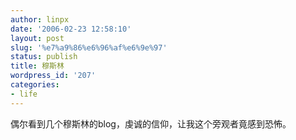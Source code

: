 ```yaml
---
author: linpx
date: '2006-02-23 12:58:10'
layout: post
slug: '%e7%a9%86%e6%96%af%e6%9e%97'
status: publish
title: 穆斯林
wordpress_id: '207'
categories:
- life
---
```


偶尔看到几个穆斯林的blog，虔诚的信仰，让我这个旁观者竟感到恐怖。

